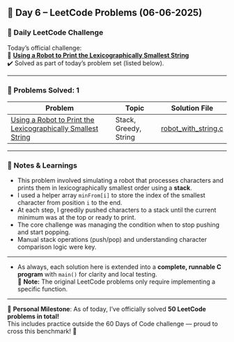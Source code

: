 ## 📅 Day 6 – LeetCode Problems (06-06-2025)

### 🌟 Daily LeetCode Challenge  
Today’s official challenge:  
🔹 **[Using a Robot to Print the Lexicographically Smallest String](https://leetcode.com/problems/using-a-robot-to-print-the-lexicographically-smallest-string/)**  
✔️ Solved as part of today’s problem set (listed below).

---

### 🧠 Problems Solved: 1

| Problem                                                                                                      | Topic                        | Solution File                                |
|--------------------------------------------------------------------------------------------------------------|------------------------------|----------------------------------------------|
| [Using a Robot to Print the Lexicographically Smallest String](https://leetcode.com/problems/using-a-robot-to-print-the-lexicographically-smallest-string/) | Stack, Greedy, String        | [robot_with_string.c](robot_with_string.c)   |

---

### 📘 Notes & Learnings

- This problem involved simulating a robot that processes characters and prints them in lexicographically smallest order using a **stack**.
- I used a helper array `minFrom[i]` to store the index of the smallest character from position `i` to the end.
- At each step, I greedily pushed characters to a stack until the current minimum was at the top or ready to print.
- The core challenge was managing the condition when to stop pushing and start popping.
- Manual stack operations (push/pop) and understanding character comparison logic were key.

---

- As always, each solution here is extended into a **complete, runnable C program** with `main()` for clarity and local testing.  
📌 **Note:** The original LeetCode problems only require implementing a specific function.

---

🏁 **Personal Milestone**: As of today, I’ve officially solved **50 LeetCode problems in total!**  
This includes practice outside the 60 Days of Code challenge — proud to cross this benchmark! 🚀
